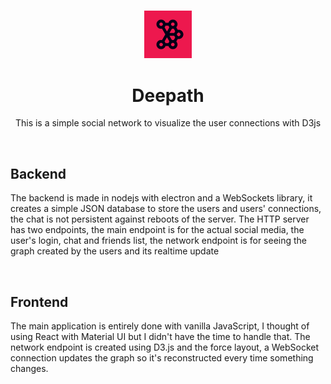 <h3 align="center"><img src='https://raw.githubusercontent.com/JayexDesigns/deepath/main/public/assets/logo2.png' width='15%'></h3>
<h1 align="center">Deepath</h1>
<p align="center">This is a simple social network to visualize the user connections with D3js</p>
<br/>
<h2>Backend</h2>
<p>The backend is made in nodejs with electron and a WebSockets library, it creates a simple JSON database to store the users and users' connections, the chat is not persistent against reboots of the server. The HTTP server has two endpoints, the main endpoint is for the actual social media, the user's login, chat and friends list, the network endpoint is for seeing the graph created by the users and its realtime update</p>
<br/>
<h2>Frontend</h2>
<p>The main application is entirely done with vanilla JavaScript, I thought of using React with Material UI but I didn't have the time to handle that. The network endpoint is created using D3.js and the force layout, a WebSocket connection updates the graph so it's reconstructed every time something changes.</p>
<br/>
